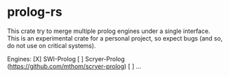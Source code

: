 # prolog-rs

This crate try to merge multiple prolog engines under a single interface.
This is an experimental crate for a personal project, so expect bugs (and so, do not use on critical systems).

Engines:
[X] SWI-Prolog
[ ] Scryer-Prolog (https://github.com/mthom/scryer-prolog)
[ ] ...
